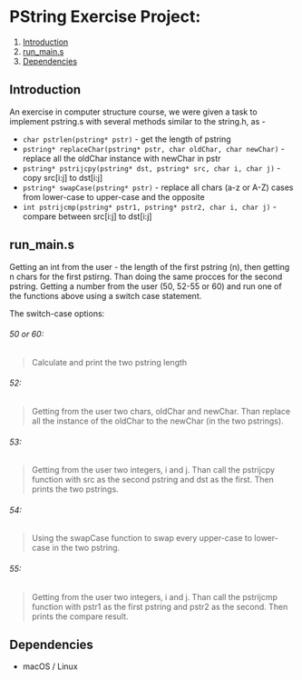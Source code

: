 # PString Exercise Project:  
1. [Introduction](#introduction)  
2. [run_main.s](#run_main.s)  
3. [Dependencies](#dependencies)

## Introduction
An exercise in computer structure course, we were given a task to implement pstring.s with several methods similar to the string.h, as -

* `char pstrlen(pstring* pstr)` - get the length of pstring
* `pstring* replaceChar(pstring* pstr, char oldChar, char newChar)` - replace all the oldChar instance with newChar in pstr
* `pstring* pstrijcpy(pstring* dst, pstring* src, char i, char j)` - copy src[i:j] to dst[i:j]
* `pstring* swapCase(pstring* pstr)` - replace all chars (a-z or A-Z) cases from lower-case to upper-case and the opposite
* `int pstrijcmp(pstring* pstr1, pstring* pstr2, char i, char j)` - compare between src[i:j] to dst[i:j]

## run_main.s
Getting an int from the user - the length of the first pstring (n), then getting n chars for the first pstirng. Than doing the same procces for the second pstring. Getting a number from the user (50, 52-55 or 60) and run one of the functions above using a switch case statement.

The switch-case options:
###### 50 or 60:
> Calculate and print the two pstring length
###### 52:
> Getting from the user two chars, oldChar and newChar. Than replace all the instance of the oldChar to the newChar (in the two pstrings).
###### 53:
> Getting from the user two integers, i and j. Than call the pstrijcpy function with src as the second pstring and dst as the first. Then prints the two pstrings.
###### 54:
> Using the swapCase function to swap every upper-case to lower-case in the two pstring.
###### 55:
> Getting from the user two integers, i and j. Than call the pstrijcmp function with pstr1 as the first pstring and pstr2 as the second. Then prints the compare result.

## Dependencies
* macOS / Linux
